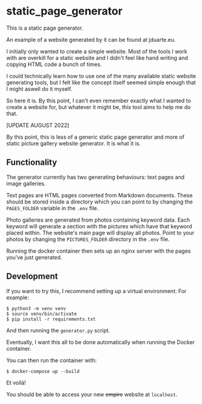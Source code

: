 # static_page_generator

This is a static page generator.

An example of a website generated by it can be found at jduarte.eu.

I initially only wanted to create a simple website. Most of the tools I work with are overkill for a static website and I didn't feel like hand writing and copying HTML code a bunch of times.

I could technically learn how to use one of the many available static website generating tools, but I felt like the concept itself seemed simple enough that I might aswell do it myself.

So here it is. By this point, I can't even remember exactly what I wanted to create a website for, but whatever it might be, this tool aims to help me do that.

[UPDATE AUGUST 2022]

By this point, this is less of a generic static page generator and more of static picture gallery website generator. It is what it is.

## Functionality

The generator currently has two generating behaviours: text pages and image galleries.

Text pages are HTML pages converted from Markdown documents. These should be stored inside a directory which you can point to by changing the `PAGES_FOLDER` variable in the `.env` file.

Photo galleries are generated from photos containing keyword data. Each keyword will generate a section with the pictures which have that keyword placed within. The website's main page will display all photos. Point to your photos by changing the `PICTURES_FOLDER` directory in the `.env` file.

Running the docker container then sets up an nginx server with the pages you've just generated.

## Development

If you want to try this, I recommend setting up a virtual environment. For example:

```
$ python3 -m venv venv
$ source venv/bin/activate
$ pip install -r requirements.txt
```

And then running the `generator.py` script.

Eventually, I want this all to be done automatically when running the Docker container.

You can then run the container with:

```
$ docker-compose up --build
```

Et voilà!

You should be able to access your new ~~empire~~ website at `localhost`.
